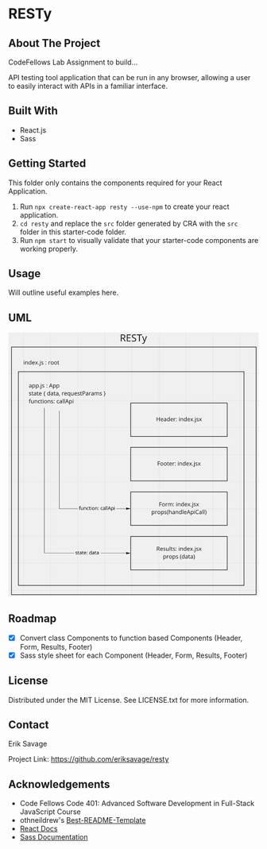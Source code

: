 # RESTy

## About The Project
CodeFellows Lab Assignment to build...

API testing tool application that can be run in any browser, allowing a user to easily interact with APIs in a familiar interface.


## Built With
 - React.js
 - Sass

## Getting Started

This folder only contains the components required for your React Application.

1. Run `npx create-react-app resty --use-npm` to create your react application.
1. `cd resty` and replace the `src` folder generated by CRA with the `src` folder in this starter-code folder.
1. Run `npm start` to visually validate that your starter-code components are working properly.

## Usage

Will outline useful examples here.

## UML

![RESTy UML](UML.png)


## Roadmap

- [x] Convert class Components to function based Components (Header, Form, Results, Footer)
- [x] Sass style sheet for each Component (Header, Form, Results, Footer)

## License
Distributed under the MIT License. See LICENSE.txt for more information.

## Contact
Erik Savage

Project Link: https://github.com/eriksavage/resty

## Acknowledgements

- Code Fellows Code 401: Advanced Software Development in Full-Stack JavaScript Course
- othneildrew's [Best-README-Template](https://github.com/othneildrew/Best-README-Template)
- [React Docs](https://reactjs.org/docs/getting-started.html)
- [Sass Documentation](https://sass-lang.com/documentation)